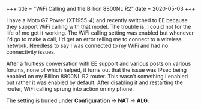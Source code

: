 +++
title = "WiFi Calling and the Billion 8800NL R2"
date = 2020-05-03
+++

I have a Moto G7 Power (XT1955-4) and recently switched to EE because they
support WiFi calling with that model. The trouble is, I could not for the life
of me get it working. The WiFi calling setting was enabled but whenever I'd go
to make a call, I'd get an error telling me to connect to a wireless network.
Needless to say I was connected to my WiFi and had no connectivity issues.

After a fruitless conversation with EE support and various posts on various
forums, none of which helped, it turns out that the issue was IPsec being
enabled on my Billion 8800NL R2 router. This wasn't something I enabled but
rather it was enabled by default. After disabling it and restarting the router,
WiFi calling sprung into action on my phone.

The setting is buried under __Configuration__ → __NAT__ → __ALG__.
